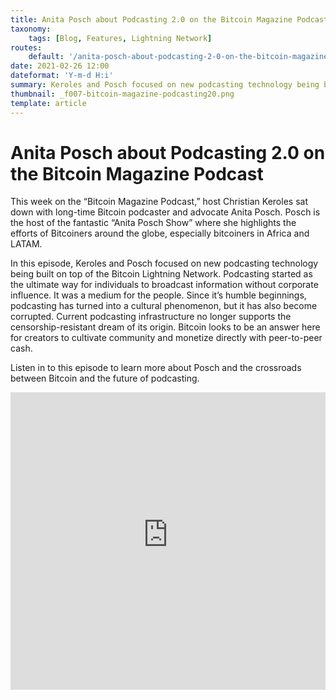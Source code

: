 ```yaml
---
title: Anita Posch about Podcasting 2.0 on the Bitcoin Magazine Podcast
taxonomy:
    tags: [Blog, Features, Lightning Network]
routes:
    default: '/anita-posch-about-podcasting-2-0-on-the-bitcoin-magazine-podcast'
date: 2021-02-26 12:00
dateformat: 'Y-m-d H:i'
summary: Keroles and Posch focused on new podcasting technology being built on top of the Bitcoin Lightning Network.
thumbnail: _f007-bitcoin-magazine-podcasting20.png
template: article
---
```


# Anita Posch about Podcasting 2.0 on the Bitcoin Magazine Podcast

This week on the “Bitcoin Magazine Podcast,” host Christian Keroles sat down with long-time Bitcoin podcaster and advocate Anita Posch. Posch is the host of the fantastic “Anita Posch Show” where she highlights the efforts of Bitcoiners around the globe, especially bitcoiners in Africa and LATAM. 

In this episode, Keroles and Posch focused on new podcasting technology being built on top of the Bitcoin Lightning Network. Podcasting started as the ultimate way for individuals to broadcast information without corporate influence. It was a medium for the people. Since it’s humble beginnings, podcasting has turned into a cultural phenomenon, but it has also become corrupted. Current podcasting infrastructure no longer supports the censorship-resistant dream of its origin. Bitcoin looks to be an answer here for creators to cultivate community and monetize directly with peer-to-peer cash. 

Listen in to this episode to learn more about Posch and the crossroads between Bitcoin and the future of podcasting. 

<iframe width="100%" height="476" src="https://www.youtube-nocookie.com/embed/8TGKcKonM20?si=3RtlihpctKXcsPdo" title="YouTube video player" frameborder="0" allow="accelerometer; autoplay; clipboard-write; encrypted-media; gyroscope; picture-in-picture; web-share" referrerpolicy="strict-origin-when-cross-origin" allowfullscreen></iframe>
